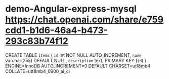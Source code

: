 # demo-Angular-express-mysql https://chat.openai.com/share/e759cdd1-b1d6-46a4-b473-293c83b74f12

CREATE TABLE `items` (
  `id` int NOT NULL AUTO_INCREMENT,
  `name` varchar(255) DEFAULT NULL,
  `description` text,
  PRIMARY KEY (`id`)
) ENGINE=InnoDB AUTO_INCREMENT=9 DEFAULT CHARSET=utf8mb4 COLLATE=utf8mb4_0900_ai_ci
